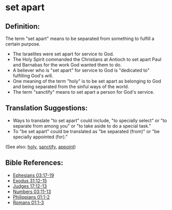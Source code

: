 # set apart #

## Definition: ##

The term "set apart" means to be separated from something to fulfill a certain purpose.

* The Israelites were set apart for service to God.
* The Holy Spirit commanded the Christians at Antioch to set apart Paul and Barnabas for the work God wanted them to do.
* A believer who is "set apart" for service to God is "dedicated to" fulfilling God's will.
* One meaning of the term "holy" is to be set apart as belonging to God and being separated from the sinful ways of the world.
* The term "sanctify" means to set apart a person for God's service.

## Translation Suggestions: ##

* Ways to translate "to set apart" could include, "to specially select" or "to separate from among you" or "to take aside to do a special task."
* To "be set apart" could be translated as "be separated (from)" or "be specially appointed (for)."

(See also: [holy](../kt/holy.md), [sanctify](../kt/sanctify.md), [appoint](../kt/appoint.md))

## Bible References: ##

* [Ephesians 03:17-19](en/tn/eph/help/03/17)
* [Exodus 31:12-15](en/tn/exo/help/31/12)
* [Judges 17:12-13](en/tn/jdg/help/17/12)
* [Numbers 03:11-13](en/tn/num/help/03/11)
* [Philippians 01:1-2](en/tn/php/help/01/01)
* [Romans 01:1-3](en/tn/rom/help/01/01)